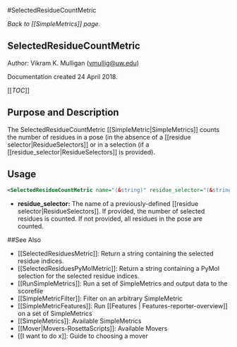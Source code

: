 #SelectedResidueCountMetric

*Back to [[SimpleMetrics]] page.*

## SelectedResidueCountMetric

Author: Vikram K. Mulligan (vmullig@uw.edu)

Documentation created 24 April 2018.

[[_TOC_]]

## Purpose and Description

The SelectedResidueCountMetric [[SimpleMetric|SimpleMetrics]] counts the number of residues in a pose (in the absence of a [[residue selector|ResidueSelectors]] or in a selection (if a [[residue_selector|ResidueSelectors]] is provided).

## Usage

```xml
<SelectedResidueCountMetric name="(&string)" residue_selector="(&string)" />
```

* **residue_selector:** The name of a previously-defined [[residue selector|ResidueSelectors]].  If provided, the number of selected residues is counted.  If not provided, all residues in the pose are counted.

##See Also

* [[SelectedResiduesMetric]]: Return a string containing the selected residue indices.
* [[SelectedResiduesPyMolMetric]]: Return a string containing a PyMol selection for the selected residue indices.
* [[RunSimpleMetrics]]: Run a set of SimpleMetrics and output data to the scorefile
* [[SimpleMetricFilter]]: Filter on an arbitrary SimpleMetric
* [[SimpleMetricFeatures]]: Run [[Features | Features-reporter-overview]] on a set of SimpleMetrics
* [[SimpleMetrics]]: Available SimpleMetrics
* [[Mover|Movers-RosettaScripts]]: Available Movers
* [[I want to do x]]: Guide to choosing a mover